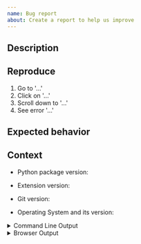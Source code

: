 ```yaml
---
name: Bug report
about: Create a report to help us improve
---
```


<!--
Welcome! Before creating a new issue:
* Look at the README *Troubleshooting* section
* Search for relevant issues
* Check that you have updated both the jupyterlab extension and the python package to the same version
Check that you have installed Git version 2 or higher
-->

## Description

<!--Describe the bug clearly and concisely. Include screenshots if possible-->

## Reproduce

<!--Describe step-by-step instructions to reproduce the behavior-->

1. Go to '...'
2. Click on '...'
3. Scroll down to '...'
4. See error '...'

## Expected behavior

<!--Describe what you expected to happen-->

## Context

<!--Complete the following for context, and add any other relevant context-->

- Python package version:
<!-- Results of `conda list jupyterlab-git` or `pip show jupyterlab-git` -->
- Extension version:
<!-- Results of `jupyter labextension list` -->
- Git version:
<!-- Results of `git --version` -->
- Operating System and its version:

<details><summary>Command Line Output</summary>
<pre>
Paste the output from your command line running `jupyter lab` here, use `--debug` if possible.
</pre>
</details>

<details><summary>Browser Output</summary>
<pre>
Paste the output from your browser Javascript console here.
</pre>
</details>
